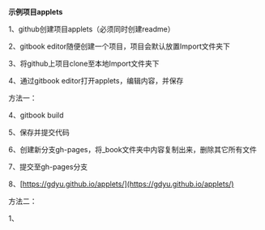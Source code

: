 **示例项目applets**

1、github创建项目applets（必须同时创建readme）

2、gitbook editor随便创建一个项目，项目会默认放置Import文件夹下

3、将github上项目clone至本地Import文件夹下

4、通过gitbook editor打开applets，编辑内容，并保存



方法一：

4、gitbook build

5、保存并提交代码

6、创建新分支gh-pages，将\_book文件夹中内容复制出来，删除其它所有文件

7、提交至gh-pages分支

8、[https://gdyu.github.io/applets/](https://gdyu.github.io/applets/)

方法二：

1、

